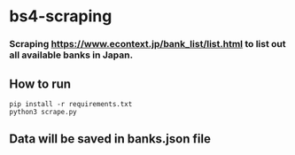 # bs4-scraping

### Scraping https://www.econtext.jp/bank_list/list.html to list out all available banks in Japan.

## How to run

```console
pip install -r requirements.txt
python3 scrape.py
```

## Data will be saved in banks.json file
